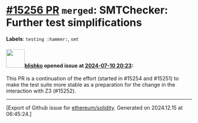 # [\#15256 PR](https://github.com/ethereum/solidity/pull/15256) `merged`: SMTChecker: Further test simplifications
**Labels**: `testing :hammer:`, `smt`


#### <img src="https://avatars.githubusercontent.com/u/16404346?v=4" width="50">[blishko](https://github.com/blishko) opened issue at [2024-07-10 20:23](https://github.com/ethereum/solidity/pull/15256):

This PR is a continuation of the effort (started in #15254 and #15251) to make the test suite more stable as a preparation for the change in the interaction with Z3 (#15252). 




-------------------------------------------------------------------------------



[Export of Github issue for [ethereum/solidity](https://github.com/ethereum/solidity). Generated on 2024.12.15 at 06:45:24.]
